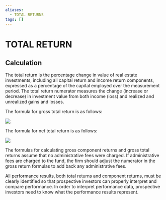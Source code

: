 ```yaml
---
aliases:
  - TOTAL RETURNS
tags: []
---
```

# TOTAL RETURN
## Calculation
The total return is the percentage change in value of real estate investments, including all capital return and income return components, expressed as a percentage of the capital employed over the measurement period. The total return numerator measures the change (increase or decrease) in investment value from both income (loss) and realized and unrealized gains and losses.

The formula for gross total return is as follows:

![](https://www.gipsstandards.org/wp-content/themes/gips/pdf_img/for_firms/6.B.2.8.png)

The formula for net total return is as follows:

![](https://www.gipsstandards.org/wp-content/themes/gips/pdf_img/for_firms/6.B.2.9.png)

The formulas for calculating gross component returns and gross total returns assume that no administrative fees were charged. If administrative fees are charged to the fund, the firm should adjust the numerator in the gross return formulas to add back any administrative fees.

All performance results, both total returns and component returns, must be clearly identified so that prospective investors can properly interpret and compare performance. In order to interpret performance data, prospective investors need to know what the performance results represent.